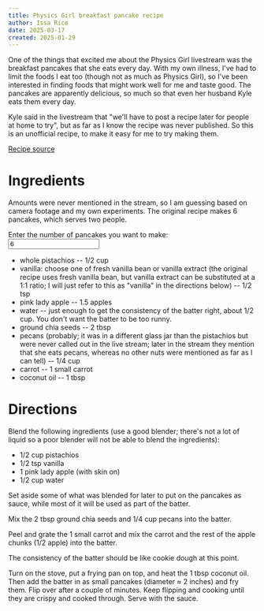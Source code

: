 ```yaml
---
title: Physics Girl breakfast pancake recipe
author: Issa Rice
date: 2025-03-17
created: 2025-01-29
---
```


One of the things that excited me about the Physics Girl livestream was the
breakfast pancakes that she eats every day. With my own illness, I've had to
limit the foods I eat too (though not as much as Physics Girl), so I've been
interested in finding foods that might work well for me and taste good. The
pancakes are apparently delicious, so much so that even her husband Kyle eats
them every day.

Kyle said in the livestream that "we'll have to post a recipe later for people
at home to try", but as far as I know the recipe was never published. So this
is an unofficial recipe, to make it easy for me to try making them.

[Recipe source](https://www.youtube.com/watch?v=v8HWt9g4L0k&t=14m15s)

# Ingredients

Amounts were never mentioned in the stream, so I am guessing based on
camera footage and my own experiments.
The original recipe makes 6 pancakes, which serves two people.

<div id="recipe-scale-input">
  <label for="pancake-count">Enter the number of pancakes you want to make:</label>
  <input type="number" id="pancake-count" name="pancake-count" min="1" value="6">
</div>

- whole pistachios -- <span class="amount"><span class="value">1/2</span> <span class="units">cup</span></span>
- vanilla: choose one of fresh vanilla bean or vanilla extract (the original recipe uses fresh vanilla bean, but vanilla extract can be substituted at a 1:1 ratio; I will just refer to this as "vanilla" in the directions below) -- <span class="amount"><span class="value">1/2</span> <span class="units">tsp</span></span>
- pink lady apple -- <span class="amount"><span class="value">1.5</span> <span class="units">apples</span></span>
- water -- just enough to get the consistency of the batter right, about <span class="amount"><span class="value">1/2</span> <span class="units">cup</span></span>. You don't want the batter to be too runny.
- ground chia seeds -- <span class="amount"><span class="value">2</span> <span class="units">tbsp</span></span>
- pecans (probably; it was in a different glass jar than the pistachios but were never called out in the live stream; later in the stream they mention that she eats pecans, whereas no other nuts were mentioned as far as I can tell) -- <span class="amount"><span class="value">1/4</span> <span class="units">cup</span></span>
- carrot -- <span class="amount"><span class="value">1</span> <span class="units">small carrot</span></span>
- coconut oil -- <span class="amount"><span class="value">1</span> <span class="units">tbsp</span></span>

# Directions

Blend the following ingredients (use a good blender; there's not a lot of
liquid so a poor blender will not be able to blend the ingredients):

- <span class="amount"><span class="value">1/2</span> <span class="units">cup</span></span> pistachios
- <span class="amount"><span class="value">1/2</span> <span class="units">tsp</span></span> vanilla
- <span class="amount"><span class="value">1</span> <span class="units">pink lady apple</span></span> (with skin on)
- <span class="amount"><span class="value">1/2</span> <span class="units">cup</span></span> water

Set aside some of what was blended for later to put on the pancakes as sauce,
while most of it will be used as part of the batter.

Mix the <span class="amount"><span class="value">2</span> <span class="units">tbsp</span></span> ground chia seeds and <span class="amount"><span class="value">1/4</span> <span class="units">cup</span></span> pecans into the batter.

Peel and grate the <span class="amount"><span class="value">1</span> <span class="units">small carrot</span></span> and mix the carrot and the rest of the apple chunks (<span class="amount"><span class="value">1/2</span> <span class="units">apple</span></span>) into the batter.

The consistency of the batter should be like cookie dough at this point.

Turn on the stove, put a frying pan on top, and heat the <span class="amount"><span class="value">1</span> <span class="units">tbsp</span></span> coconut oil. Then add the batter in as small pancakes (diameter ≈ 2 inches) and fry them. Flip over after a couple of minutes. Keep flipping and cooking until they are crispy and cooked through. Serve with the sauce.
